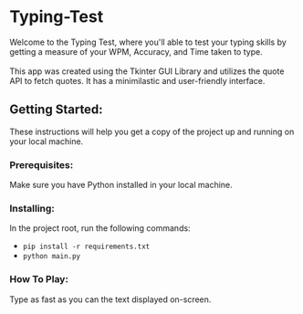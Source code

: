 # Typing-Test
Welcome to the Typing Test, where you'll able to test your typing skills by getting a measure of your WPM, Accuracy, and Time taken to type.\
\
This app was created using the Tkinter GUI Library and utilizes the quote API to fetch quotes. It has a minimilastic and user-friendly interface.
## Getting Started:
These instructions will help you get a copy of the project up and running on your local machine.

### Prerequisites:
Make sure you have Python installed in your local machine.

### Installing:
In the project root, run the following commands:
* `pip install -r requirements.txt`
* `python main.py`

### How To Play:
Type as fast as you can the text displayed on-screen.
